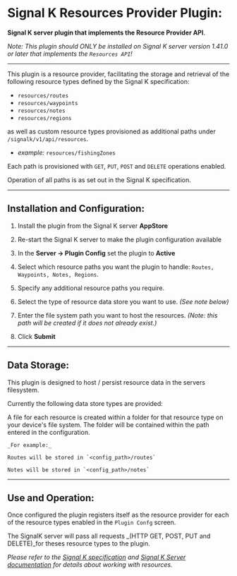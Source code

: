 # Signal K Resources Provider Plugin:

__Signal K server plugin that implements the Resource Provider API__.

_Note: This plugin should ONLY be installed on Signal K server version 1.41.0 or later that implements the `Resources API`!_

---

This plugin is a resource provider, facilitating the storage and retrieval of the following resource types defined by the Signal K specification:
- `resources/routes`
- `resources/waypoints`
- `resources/notes`
- `resources/regions`   

as well as custom resource types provisioned as additional paths under `/signalk/v1/api/resources`.

- _example:_ `resources/fishingZones`   

Each path is provisioned with `GET`, `PUT`, `POST` and `DELETE` operations enabled.

Operation of all paths is as set out in the Signal K specification.


---
## Installation and Configuration:

1. Install the plugin from the Signal K server __AppStore__

1. Re-start the Signal K server to make the plugin configuration available 

1. In the __Server -> Plugin Config__ set the plugin to __Active__

1. Select which resource paths you want the plugin to handle: `Routes, Waypoints, Notes, Regions`.

1. Specify any additional resource paths you require.

1. Select the type of resource data store you want to use. _(See note below)_

1. Enter the file system path you want to host the resources. _(Note: this path will be created if it does not already exist.)_

1. Click __Submit__ 

---

## Data Storage:

This plugin is designed to host / persist resource data in the servers filesystem.

Currently the following data store types are provided:

A file for each resource is created within a folder for that resource type on your device's file system. The folder will be contained within the path entered in the configuration. 

    _For example:_

    Routes will be stored in `<config_path>/routes`

    Notes will be stored in `<config_path>/notes`


---
## Use and Operation:

Once configured the plugin registers itself as the resource provider for each of the resource types enabled in the `Plugin Confg` screen.

The SignalK server will pass all requests _(HTTP GET, POST, PUT and DELETE)_for theses resource types to the plugin.

_Please refer to the [Signal K specification](https://signalk.org/specification) and  [Signal K Server documentation](https://signalk.org/signalk-server/RESOURCE_PROVIDER_PLUGINS.md) for details about working with resources._
